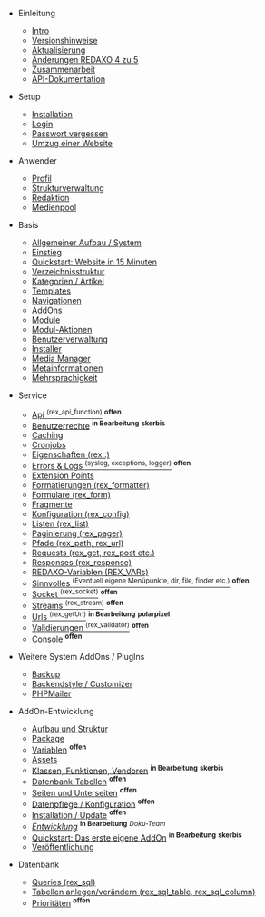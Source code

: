- Einleitung
    - [Intro](/{{path}}/{{version}}/intro)
    - [Versionshinweise](/{{path}}/{{version}}/versionshinweise)
    - [Aktualisierung](/{{path}}/{{version}}/aktualisierung)
    - [Änderungen REDAXO 4 zu 5](/{{path}}/{{version}}/aenderungen-v4-v5)
    - [Zusammenarbeit](/{{path}}/{{version}}/zusammenarbeit)
    - [API-Dokumentation](/api/{{version}}/)

- Setup
    - [Installation](/{{path}}/{{version}}/installation)
    - [Login](/{{path}}/{{version}}/login)
    - [Passwort vergessen](/{{path}}/{{version}}/passwort-vergessen)
    - [Umzug einer Website](/{{path}}/{{version}}/umzug)

- Anwender
    - [Profil](/{{path}}/{{version}}/profil)
    - [Strukturverwaltung](/{{path}}/{{version}}/strukturverwaltung)
    - [Redaktion](/{{path}}/{{version}}/redaktion)
    - [Medienpool](/{{path}}/{{version}}/medienpool)

- Basis
    - [Allgemeiner Aufbau / System](/{{path}}/{{version}}/system)
    - [Einstieg](/{{path}}/{{version}}/einstieg)
    - [Quickstart: Website in 15 Minuten](/{{path}}/{{version}}/tutorial-quickstart)
    - [Verzeichnisstruktur](/{{path}}/{{version}}/verzeichnisstruktur)
    - [Kategorien / Artikel](/{{path}}/{{version}}/kategorien-artikel)
    - [Templates](/{{path}}/{{version}}/templates)
    - [Navigationen](/{{path}}/{{version}}/navigationen)
    - [AddOns](/{{path}}/{{version}}/basis-addons)
    - [Module](/{{path}}/{{version}}/module)
    - [Modul-Aktionen](/{{path}}/{{version}}/modul-aktionen)
    - [Benutzerverwaltung](/{{path}}/{{version}}/benutzerverwaltung)
    - [Installer](/{{path}}/{{version}}/installer)
    - [Media Manager](/{{path}}/{{version}}/media-manager)
    - [Metainformationen](/{{path}}/{{version}}/metainformationen)
    - [Mehrsprachigkeit](/{{path}}/{{version}}/mehrsprachigkeit)

- Service
    - [Api <sup>(rex_api_function)</sup>](/{{path}}/{{version}}/api) <sup><b>offen</b></sup>
    - [Benutzerrechte](/{{path}}/{{version}}/benutzerrechte) <sup><b>in Bearbeitung</b></sup> <sup><b>skerbis</b></sup>
    - [Caching](/{{path}}/{{version}}/caching)
    - [Cronjobs](/{{path}}/{{version}}/cronjobs)
    - [Eigenschaften (rex::)](/{{path}}/{{version}}/eigenschaften)
    - [Errors & Logs <sup>(syslog, exceptions, logger)</sup>](/{{path}}/{{version}}/errors) <sup><b>offen</b></sup>
    - [Extension Points](/{{path}}/{{version}}/extension-points)
    - [Formatierungen (rex_formatter)](/{{path}}/{{version}}/formatierungen)
    - [Formulare (rex_form)](/{{path}}/{{version}}/formulare)
    - [Fragmente](/{{path}}/{{version}}/fragmente)
    - [Konfiguration (rex_config)](/{{path}}/{{version}}/konfiguration)
    - [Listen (rex_list)](/{{path}}/{{version}}/listen)
    - [Paginierung (rex_pager)](/{{path}}/{{version}}/paginierung)
    - [Pfade (rex_path, rex_url)](/{{path}}/{{version}}/pfade)
    - [Requests (rex_get, rex_post etc.)](/{{path}}/{{version}}/requests)
    - [Responses (rex_response)](/{{path}}/{{version}}/responses)
    - [REDAXO-Variablen (REX_VARs)](/{{path}}/{{version}}/redaxo-variablen)
    - [Sinnvolles <sup>(Eventuell eigene Menüpunkte, dir, file, finder etc.)</sup>](/{{path}}/{{version}}/sinnvolles) <sup><b>offen</b></sup>
    - [Socket <sup>(rex_socket)</sup>](/{{path}}/{{version}}/socket) <sup><b>offen</b></sup>
    - [Streams <sup>(rex_stream)</sup>](/{{path}}/{{version}}/streams) <sup><b>offen</b></sup>
    - [Urls <sup>(rex_getUrl)</sup>](/{{path}}/{{version}}/urls) <sup><b>in Bearbeitung</b></sup> <sup><b>polarpixel</b></sup>
    - [Validierungen <sup>(rex_validator)</sup>](/{{path}}/{{version}}/validierungen) <sup><b>offen</b></sup>
    - [Console](/{{path}}/{{version}}/console) <sup><b>offen</b></sup> <sup><b></b></sup>

- Weitere System AddOns / PlugIns
    - [Backup](/{{path}}/{{version}}/backup)
    - [Backendstyle / Customizer</sup>](/{{path}}/{{version}}/addon-be_style-customizer)
    - [PHPMailer](/{{path}}/{{version}}/addon-phpmailer)

- AddOn-Entwicklung
    - [Aufbau und Struktur](/{{path}}/{{version}}/addon-struktur)
    - [Package](/{{path}}/{{version}}/addon-package)
    - [Variablen](/{{path}}/{{version}}/addon-variablen) <sup><b>offen</b></sup> <sup><b></b></sup>
    - [Assets](/{{path}}/{{version}}/addon-assets)
    - [Klassen, Funktionen, Vendoren](/{{path}}/{{version}}/addon-class-vendors) <sup><b>in Bearbeitung</b></sup> <sup><b>skerbis</b></sup>
    - [Datenbank-Tabellen](/{{path}}/{{version}}/addon-datenbanktabellen) <sup><b>offen</b></sup>
    - [Seiten und Unterseiten](/{{path}}/{{version}}/addon-seiten) <sup><b>offen</b></sup>
    - [Datenpflege / Konfiguration](/{{path}}/{{version}}/addon-config-data) <sup><b>offen</b></sup>
    - [Installation / Update](/{{path}}/{{version}}/addon-intall-update) <sup><b>offen</b></sup>
    - [*Entwicklung*](/{{path}}/{{version}}/addon-entwicklung) <sup><b>in Bearbeitung</b></sup> <sup><i>Doku-Team</i></sup>
    - [Quickstart: Das erste eigene AddOn](/{{path}}/{{version}}/addon-quickstart) <sup><b>in Bearbeitung</b></sup> <sup><b>skerbis</b></sup>
    - [Veröffentlichung](/{{path}}/{{version}}/addon-veroeffentlichung)

- Datenbank
    - [Queries (rex_sql)](/{{path}}/{{version}}/datenbank-queries)
    - [Tabellen anlegen/verändern (rex_sql_table, rex_sql_column)](/{{path}}/{{version}}/datenbank-tabellen)
    - [Prioritäten](/{{path}}/{{version}}/datenbank-prioritaeten) <sup><b>offen</b></sup>

